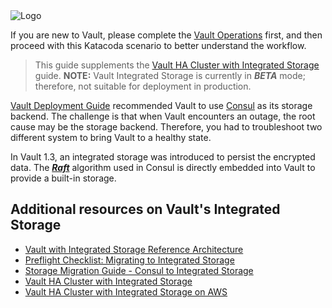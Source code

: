 <img src="https://education-yh.s3-us-west-2.amazonaws.com/Vault_Icon_FullColor.png" alt="Logo"/>

If you are new to Vault, please complete the [Vault Operations](https://www.katacoda.com/hashicorp/scenarios/vault-operations) first, and then proceed with this Katacoda scenario to better understand the workflow.

> This guide supplements the [Vault HA Cluster with Integrated Storage](https://learn.hashicorp.com/vault/operations/raft-storage) guide. **NOTE:** Vault Integrated Storage is currently in ***BETA*** mode; therefore, not suitable for deployment in production.

[Vault Deployment Guide](https://learn.hashicorp.com/vault/day-one/ops-reference-architecture) recommended Vault to use [Consul](https://www.consul.io/) as its storage backend. The challenge is that when Vault encounters an outage, the root cause may be the storage backend. Therefore, you had to troubleshoot two different system to bring Vault to a healthy state.

In Vault 1.3, an integrated storage was introduced to persist the encrypted data. The [***Raft***](https://github.com/hashicorp/raft) algorithm used in Consul is directly embedded into Vault to provide a built-in storage.

## Additional resources on Vault's Integrated Storage

- [Vault with Integrated Storage Reference Architecture](https://learn.hashicorp.com/vault/operations/raft-reference-architecture)
- [Preflight Checklist: Migrating to Integrated Storage](https://learn.hashicorp.com/vault/operations/storage-migration-checklist)
- [Storage Migration Guide - Consul to Integrated Storage](https://learn.hashicorp.com/vault/operations/migrate-to-raft)
- [Vault HA Cluster with Integrated Storage](https://learn.hashicorp.com/vault/operations/raft-storage)
- [Vault HA Cluster with Integrated Storage on AWS](https://learn.hashicorp.com/vault/operations/raft-storage-aws)
